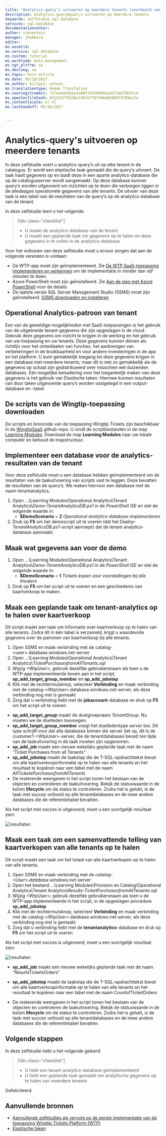 ```yaml
---
title: "Analytics-query’s uitvoeren op meerdere tenants (voorbeeld van SaaS-toepassing met behulp van Azure SQL Database) | Microsoft-documenten"
description: Analytics-query&quot;s uitvoeren op meerdere tenants
keywords: zelfstudie sql-database
services: sql-database
documentationcenter: 
author: stevestein
manager: jhubbard
editor: 
ms.assetid: 
ms.service: sql-database
ms.custom: tutorial
ms.workload: data-management
ms.tgt_pltfrm: na
ms.devlang: na
ms.topic: hero-article
ms.date: 05/10/2017
ms.author: billgib; sstein
ms.translationtype: Human Translation
ms.sourcegitcommit: 71fea4a41b2e3a60f2f610609a14372e678b7ec4
ms.openlocfilehash: b512e2f7833be1947ef7674d6e0266879789ac5a
ms.contentlocale: nl-nl
ms.lasthandoff: 05/10/2017


---
```

# <a name="run-analytics-queries-against-multiple-tenants"></a>Analytics-query's uitvoeren op meerdere tenants

In deze zelfstudie voert u analytics-query’s uit op elke tenant in de catalogus. Er wordt een elastische taak gemaakt die de query’s uitvoert. De taak haalt gegevens op en laadt deze in een aparte analytics-database die op de catalogusserver wordt aangemaakt. Op deze database kunnen query’s worden uitgevoerd om inzichten op te doen die verborgen liggen in de alledaagse operationele gegevens van alle tenants. De uitvoer van deze taak is een tabel van de resultaten van de query’s op de analytics-database van de tenant.


In deze zelfstudie leert u het volgende:

> [!div class="checklist"]
> * U maakt de analytics-database van de tenant
> * U maakt een geplande taak om gegevens op te halen en deze gegevens in te vullen in de analytics-database

Voor het voltooien van deze zelfstudie moet u ervoor zorgen dat aan de volgende vereisten is voldaan:

* De WTP-app moet zijn geïmplementeerd. Zie [De WTP SaaS-toepassing implementeren en verkennen](sql-database-saas-tutorial.md) om de implementatie in minder dan vijf minuten te doen.
* Azure PowerShell moet zijn geïnstalleerd. Zie [Aan de slag met Azure PowerShell](https://docs.microsoft.com/powershell/azure/get-started-azureps) voor de details
* De laatste versie SQL Server Management Studio (SSMS) moet zijn geïnstalleerd. [SSMS downloaden en installeren](https://docs.microsoft.com/sql/ssms/download-sql-server-management-studio-ssms)

## <a name="tenant-operational-analytics-pattern"></a>Operational Analytics-patroon van tenant

Een van de geweldige mogelijkheden met SaaS-toepassingen is het gebruik van de uitgebreide tenant-gegevens die zijn opgeslagen in de cloud. Gebruik deze gegevens om inzicht te krijgen in de werking en het gebruik van uw toepassing en uw tenants. Deze gegevens kunnen dienen als richtlijn voor het ontwikkelen van functies, het aanbrengen van verbeteringen in de bruikbaarheid en voor andere investeringen in de app en het platform. U kunt gemakkelijk toegang tot deze gegevens krijgen in een database met meerdere tenants, maar dit is niet zo gemakkelijk als de gegevens op schaal zijn gedistribueerd over misschien wel duizenden databases. Eén mogelijke benadering voor het toegankelijk maken van deze gegevens is het gebruik van Elastische taken. Hiermee kunnen resultaten van door taken uitgevoerde query’s worden vastgelegd in een output-database en -tabel.

## <a name="get-the-wingtip-application-scripts"></a>De scripts van de Wingtip-toepassing downloaden

De scripts en broncode van de toepassing Wingtip Tickets zijn beschikbaar in de [WingtipSaaS](https://github.com/Microsoft/WingtipSaaS) github-repo. U vindt de scriptbestanden in de map [Learning Modules](https://github.com/Microsoft/WingtipSaaS/tree/master/Learning%20Modules). Download de map **Learning Modules** naar uw lokale computer en behoud de mapstructuur.

## <a name="deploy-a-database-for-tenant-analytics-results"></a>Implementeer een database voor de analytics-resultaten van de tenant

Voor deze zelfstudie moet u een database hebben geïmplementeerd om de resultaten van de taakuitvoering van scripts vast te leggen. Deze bevatten de resultaten van de query’s. We maken hiervoor een database met de naam tenantanalytics.

1. Open …\\Learning Modules\\Operational Analytics\\Tenant Analytics\\*Demo-TenantAnalyticsDB.ps1* in de *PowerShell ISE* en stel de volgende waarde in:
   * **$DemoScenario** = **2** *Operational analytics-database implementeren*
1. Druk op **F5** om het demoscript uit te voeren (dat het *Deploy-TenantAnalyticsDB.ps1*-script aanroept) dat de tenant analytics-database aanmaakt.

## <a name="create-some-data-for-the-demo"></a>Maak wat gegevens aan voor de demo

1. Open …\\Learning Modules\\Operational Analytics\\Tenant Analytics\\*Demo-TenantAnalyticsDB.ps1* in de *PowerShell ISE* en stel de volgende waarde in:
   * **$DemoScenario** = **1** *Tickets kopen voor voorstellingen bij alle theaters*
1. Druk op **F5** om het script uit te voeren en een geschiedenis van kaartverkoop te maken.


## <a name="create-a-scheduled-job-to-retrieve-tenant-analytics-about-ticket-purchases"></a>Maak een geplande taak om tenant-analytics op te halen over kaartverkoop

Dit script maakt een taak om informatie over kaartverkoop op te halen van alle tenants. Zodra dit in één tabel is verzameld, krijgt u waardevolle gegevens over de patronen van kaartverkoop bij alle tenants.

1. Open SSMS en maak verbinding met de catalog-\<user\>.database.windows.net-server
1. Open ...\\Learning Modules\\Operational Analytics\\Tenant Analytics\\*TicketPurchasesfromAllTenants.sql*
1. Wijzig \<WtpUser\>, gebruik dezelfde gebruikersnaam als toen u de WTP-app implementeerde boven aan in het script, **sp\_add\_target\_group\_member** en **sp\_add\_jobstep**
1. Klik met de rechtermuisknop, selecteer **Verbinding** en maak verbinding met de catalog-\<WtpUser\>.database.windows.net-server, als deze verbinding nog niet is gemaakt
1. Zorg dat u verbinding hebt met de **jobaccount**-database en druk op **F5** om het script uit te voeren

* **sp\_add\_target\_group** maakt de doelgroepnaam *TenantGroup*. Nu moeten we de doelleden toevoegen.
* **sp\_add\_target\_group\_member** voegt het doelledentype *server* toe. Dit type schrijft voor dat alle databases binnen die server (let op, dit is de customer1-&lt;WtpUser&gt;-server, die de tenantdatabases bevat) ten tijde van de taakuitvoering in de taak moeten zijn opgenomen.
* **sp\_add\_job** maakt een nieuwe wekelijks geplande taak met de naam “Ticket Purchases from all Tenants”
* **sp\_add\_jobstep** maakt de taakstap die de T-SQL-opdrachttekst bevat om alle kaartverkoopinformatie op te halen van alle tenants en het resultaat te kopiëren naar een tabel met de naam *AllTicketsPurchasesfromAllTenants*
* De resterende weergaven in het script tonen het bestaan van de objecten en controleren de taakuitvoering. Bekijk de statuswaarde in de kolom **lifecycle** om de status te controleren. Zodra het is gelukt, is de taak met succes voltooid op alle tenantdatabases en de twee andere databases die de referentietabel bevatten.

Als het script met succes is uitgevoerd, moet u een soortgelijk resultaat zien:

![resultaten](media/sql-database-saas-tutorial-tenant-analytics/ticket-purchases-job.png)

## <a name="create-a-job-to-retrieve-a-summary-count-of-ticket-purchases-from-all-tenants"></a>Maak een taak om een samenvattende telling van kaartverkopen van alle tenants op te halen

Dit script maakt een taak om het totaal van alle kaartverkopen op te halen van alle tenants.

1. Open SSMS en maak verbinding met de *catalog-&lt;User&gt;.database.windows.net*-server
1. Open het bestand …\\Learning Modules\\Provision en Catalog\\Operational Analytics\\Tenant Analytics\\*Results-TicketPurchasesfromAllTenants.sql*
1. Wijzig &lt;WtpUser&gt;; gebruik dezelfde gebruikersnaam als toen u de WTP-app implementeerde in het script, in de opgeslagen procedure **sp\_add\_jobstep**
1. Klik met de rechtermuisknop, selecteer **Verbinding** en maak verbinding met de catalog-\<WtpUser\>.database.windows.net-server, als deze verbinding nog niet is gemaakt
1. Zorg dat u verbinding hebt met de **tenantanalytics**-database en druk op **F5** om het script uit te voeren

Als het script met succes is uitgevoerd, moet u een soortgelijk resultaat zien:

![resultaten](media/sql-database-saas-tutorial-tenant-analytics/total-sales.png)



* **sp\_add\_job** maakt een nieuwe wekelijks geplande taak met de naam “ResultsTicketsOrders”

* **sp\_add\_jobstep** maakt de taakstap die de T-SQL-opdrachttekst bevat om alle kaartverkoopinformatie op te halen van alle tenants en het resultaat te kopiëren naar een tabel met de naam CountofTicketOrders

* De resterende weergaven in het script tonen het bestaan van de objecten en controleren de taakuitvoering. Bekijk de statuswaarde in de kolom **lifecycle** om de status te controleren. Zodra het is gelukt, is de taak met succes voltooid op alle tenantdatabases en de twee andere databases die de referentietabel bevatten.


## <a name="next-steps"></a>Volgende stappen

In deze zelfstudie hebt u het volgende geleerd:

> [!div class="checklist"]
> * U hebt een tenant analytics-database geïmplementeerd
> * U hebt een geplande taak gemaakt om analytische gegevens op te halen van meerdere tenants

Gefeliciteerd.

## <a name="additional-resources"></a>Aanvullende bronnen

* [Aanvullende zelfstudies als vervolg op de eerste implementatie van de toepassing Wingtip Tickets Platform (WTP)](sql-database-wtp-overview.md#sql-database-wtp-saas-tutorials)
* [Elastische taken](sql-database-elastic-jobs-overview.md)
